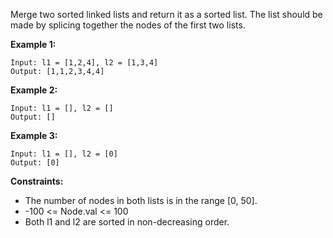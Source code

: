 Merge two sorted linked lists and return it as a sorted list. The list should be made by splicing together the nodes of the first two lists.

 

**Example 1:**
```
Input: l1 = [1,2,4], l2 = [1,3,4]
Output: [1,1,2,3,4,4]
```
**Example 2:**
```
Input: l1 = [], l2 = []
Output: []
```
**Example 3:**
```
Input: l1 = [], l2 = [0]
Output: [0]
 ```

**Constraints:**

- The number of nodes in both lists is in the range [0, 50].
- -100 <= Node.val <= 100
- Both l1 and l2 are sorted in non-decreasing order.